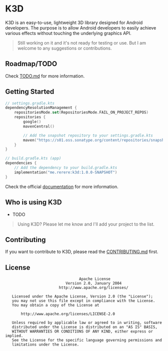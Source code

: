 # K3D

K3D is an easy-to-use, lightweight 3D library designed for Android developers. The purpose is to
allow
Android developers to easily achieve various effects without touching the underlying graphics API.

> Still working on it and it's not ready for testing or use. But I am welcome to any suggestions or
> contributions.

## Roadmap/TODO

Check [TODO.md](todo.md) for more information.

## Getting Started

```kotlin
// settings.gradle.kts
dependencyResolutionManagement {
    repositoriesMode.set(RepositoriesMode.FAIL_ON_PROJECT_REPOS)
    repositories {
        google()
        mavenCentral()

        // Add the snapshot repository to your settings.gradle.kts
        maven("https://s01.oss.sonatype.org/content/repositories/snapshots")
    }
}
```

```kotlin
// build.gradle.kts (app)
dependencies {
    // Add the dependency to your build.gradle.kts
    implementation("me.rerere:k3d:1.0.0-SNAPSHOT")
}
```

Check the official [documentation](https://k3d.rerere.me) for more information.

## Who is using K3D

- TODO

> Using K3D? Please let me know and I'll add your project to the list.

## Contributing

If you want to contribute to K3D, please read the [CONTRIBUTING.md](docs/contribution.md) first.

## License

```
                                 Apache License
                           Version 2.0, January 2004
                        http://www.apache.org/licenses/

   Licensed under the Apache License, Version 2.0 (the "License");
   you may not use this file except in compliance with the License.
   You may obtain a copy of the License at

       http://www.apache.org/licenses/LICENSE-2.0

   Unless required by applicable law or agreed to in writing, software
   distributed under the License is distributed on an "AS IS" BASIS,
   WITHOUT WARRANTIES OR CONDITIONS OF ANY KIND, either express or implied.
   See the License for the specific language governing permissions and
   limitations under the License.

```